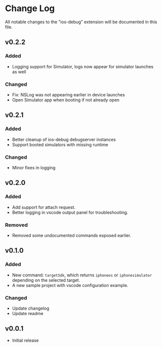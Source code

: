 # Change Log

All notable changes to the "ios-debug" extension will be documented in this file.

## v0.2.2
### Added
- Logging support for Simulator, logs now appear for simulator launches as well

### Changed
- Fix: NSLog was not appearing earlier in device launches
- Open Simulator app when booting if not already open


## v0.2.1
### Added
- Better cleanup of ios-debug debugserver instances
- Support booted simulators with missing runtime

### Changed
- Minor fixes in logging


## v0.2.0
### Added
- Add support for attach request.
- Better logging in vscode output panel for troubleshooting.

### Removed
- Removed some undocumented commands exposed earlier.


## v0.1.0
### Added
- New command: `targetSdk`, which returns `iphoneos` or `iphonesimulator` depending on the selected target.
- A new sample project with vscode configuration example.

### Changed
- Update changelog
- Update readme


## v0.0.1
- Initial release